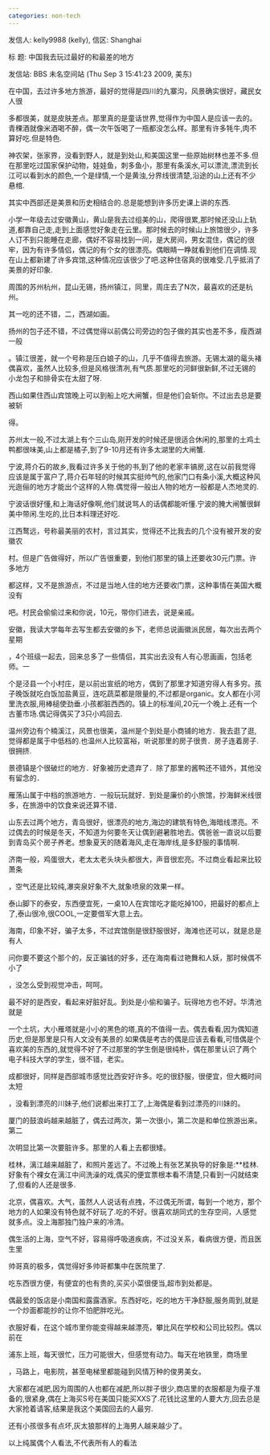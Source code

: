 ```yaml
---
categories: non-tech
---
```

发信人: kelly9988 (kelly), 信区: Shanghai

标 题: 中国我去玩过最好的和最差的地方

发信站: BBS 未名空间站 (Thu Sep 3 15:41:23 2009, 美东)



在中国，去过许多地方旅游，最好的觉得是四川的九寨沟，风景确实很好，藏民女人很

多都很美，就是皮肤差点。那里真的是童话世界,觉得作为中国人是应该一去的。青稞酒就像米酒喝不醉，偶一次午饭喝了一瓶都没怎么样。那里有许多牦牛,肉不算好吃.但是特色.



神农架，张家界，没看到野人，就是到处山,和美国这里一些原始树林也差不多.但在那里吃过国家保护动物，娃娃鱼，刺多鱼小，那里有条溪水,可以漂流,漂流到长江可以看到水的颜色,一个是绿情,一个是黄浊,分界线很清楚,沿途的山上还有不少悬棺.



其实中西部还是美景和历史相结合的.总是能想到许多历史课上讲的东西.



小学一年级去过安徽黄山，黄山是我去过组美的山，爬得很累,那时候还没山上轨道,都靠自己走,走到上面感觉好象走在云里。那时候去的时候山上旅馆很少，许多人订不到只能睡在走廊，偶好不容易找到一间，是大房间，男女混住，偶记的很牢，因为有许多情侣，偶记的有个女的很漂亮。偶眼睛一睁就看到他们在调情.现在山上都新建了许多宾馆,这种情况应该很少了吧.这种住宿真的很难受.几乎抵消了美景的好印象.



周围的苏州杭州，昆山无锡，扬州镇江，同里，周庄去了N次，最喜欢的还是杭州。

其一吃的还不错，二，西湖如画。



扬州的包子还不错，不过偶觉得以前偶公司旁边的包子做的其实也差不多，瘦西湖一般

。镇江很差，就一个号称是压白娘子的山，几乎不值得去旅游。无锡太湖的鼋头褚偶喜欢，虽然人比较多,但是风格很清冽,有气质.那里吃的河鲜很新鲜,不过无锡的小龙包子和排骨实在太甜了呀.



西山如果住西山宾馆晚上可以到船上吃大闸蟹，但是他们会斩你。不过出去总是要被斩

得。



苏州太一般,不过太湖上有个三山岛,刚开发的时候还是很适合休闲的,那里的土鸡土鸭都很味美,山上都是橘子,到了9-10月还有许多太湖里的大闸蟹.



宁波,蒋介石的故乡,我看过许多关于他的书,到了他的老家丰镐房,这在以前我觉得应该是属于富户了,蒋介石年轻的时候其实挺帅气的,他家门口有条小溪,大概这种风光迤俪的地方才能出个这样的人物.偶觉得一般出人物的地方一般都是人杰地灵的.



宁波话很好懂,和上海话好像啊,他们就说骂人的话偶都能听懂.宁波的腌大闸蟹很鲜美中带闲.生吃的,比日本料理还好吃.





江西鹜远，号称最美丽的农村，言过其实，觉得还不比我去的几个没有被开发的安徽农

村。但是广告做得好，所以广告很重要，到他们那里的镇上还要收30元门票。许多地方

都这样，又不是旅游点，不过是当地人住的地方还要收门票，这种事情在美国大概没有

吧。村民会偷偷过来和你说，10元，带你们进去，说是亲戚。



安徽，我读大学每年去写生都去安徽的乡下，老师总说画徽派民居，每次出去两个星期

，4个班级一起去，回来总多了一些情侣，其实出去没有人有心思画画，包括老师。一

个是泾县一个小村庄，是以前出宣纸的地方，偶到了那里才知道穷得人有多穷。孩子晚饭就吃白饭加盐黄豆，连吃蔬菜都是限量的,不过都是organic。女人都在小河里洗衣服,用棒槌使劲垂.小孩都脏西西的。镇上的标准间,20元一个晚上.还有一个古董市场.偶记得偶买了3只小鸡回去.



温州旁边有个楠溪江，风景也很美，温州是个到处是小商铺的地方．我去逛了逛,觉得都是属于中低档的.也温州人比较富裕，听说那里的房子很贵．房子连着房子.很拥挤.



景德镇是个很破烂的地方．好象被历史遗弃了．除了那里的酱鸭还不错外，其他没有留念的．



雁荡山属于中档的旅游地方．一般玩玩就好．到处是廉价的小旅馆，抄海鲜米线很多，在旅游中的饮食来说还算不错．



山东去过两个地方，青岛很好，很漂亮的地方,海边的建筑有特色,海暗线漂亮。不过偶去的时候是冬天，不知道为何要冬天让偶到避暑胜地去。偶爸爸一直说以后要到青岛买个房子养老。想象夏天的随着海风,走在海岸线,是多舒服的事情啊.



济南一般，鸡蛋很大，老太太老头块头都很大，声音很宏亮。不过商业看起来比较萧条

，空气还是比较纯,瀑突泉好象不大,就象喷泉的效果一样。



泰山脚下的泰安，东西便宜死，一桌10人在宾馆吃才能吃掉100，把最好的都点上了,泰山很冷,很COOL,一定要借军大意上去。



海南，印象不好，骗子太多，不过宾馆倒是很舒服很好，海滩也还可以，就是总是有人

问你要不要这个那个的，反正骗钱的好多，还在海南看过艳舞和人妖，那时候偶不小了

，没怎么受到视觉冲击，呵呵。



最不好的是西安，看起来好脏好乱。到处是小偷和骗子。玩得地方也不好。华清池就是

一个土坑，大小雁塔就是小小的黑色的塔,真的不值得一去。偶去看看,因为偶知道历史,但是那里是只有人文没有美景的.如果偶是考古的偶是应该去看看,可惜偶是个喜欢美的东西的,就觉得不好了不过那里的学生倒是很纯朴，偶在那里认识了两个电子科技大学的学生，很不错，老实。



成都很好，同样是西部城市感觉比西安好许多。吃的很舒服，很便宜，但大概时间太短

，没看到漂亮的川妹子,他们说都出来打工了,上海偶是看到过漂亮的川妹的。



厦门的鼓浪屿越来越脏了，偶去过两次，第一次很小，第二次是和单位旅游出来。第二

次明显比第一次要脏许多。那里的人看上去都很矮。



桂林，漓江越来越脏了，和照片差远了。不过晚上有张艺某执导的好象是:**桂林.好象有个裸女在漓江中间洗澡的戏,偶买的便宜票根本看不清楚,只看到一闪就结束了,但看的人还是很多.



北京，偶喜欢。大气，虽然人人说话有点拽，不过偶无所谓，每到一个地方，那个地方的人如果没有特色就不好玩了.吃的不好。很喜欢胡同式的生存空间，人感觉就多点。没上海那独门独户来的冷清。



偶生活的上海，空气不好，容易得呼吸道疾病，不过没关系，看病很方便，而且医生里

帅哥真的极多，偶觉得好多帅哥都集中在医院里了.



吃东西很方便，有便宜的也有贵的,买买小菜很便当,超市到处都是。

偶最爱的饭店是小南国和露露酒家。东西好吃，吃的地方干净舒服,服务周到,就是一个炒面都能抄的让你不怕肥胖吃光。



衣服好看，在这个城市里你能变得越来越漂亮，攀比风在学校和公司比较烈。偶以前在

浦东上班，每天很忙，压力可能很大，但感觉有动力。每天在地铁里，商场里

，马路上，电影院，甚至电梯里都能碰到风情万种的俊男美女。



大家都在减肥,因为周围的人也都在减肥,所以胖子很少,商店里的衣服都是为瘦子准备的,很紧身,偶在上海买S号在美国只能买XXS了.花钱比这里的人要大方,回去总是大家抢着请客,结果是我这个美国回去的人最穷.





还有小孩很多有点坏,灰太狼那样的上海男人越来越少了。





以上纯属偶个人看法,不代表所有人的看法







